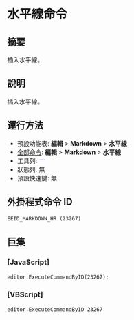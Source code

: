 # 水平線命令

## 摘要

插入水平線。

## 說明

插入水平線。

## 運行方法

- 預設功能表: **編輯** \> **Markdown** \> **水平線**
- [全部命令](../tools/all_commands): **編輯** \> **Markdown** \> **水平線**
- 工具列: ![](../../images/hr.png)
- 狀態列: 無
- 預設快速鍵: 無

## 外掛程式命令 ID

```
EEID_MARKDOWN_HR (23267)
```

## 巨集

### \[JavaScript\]

```
editor.ExecuteCommandByID(23267);
```

### \[VBScript\]

```
editor.ExecuteCommandByID 23267
```
